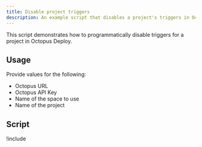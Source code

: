 ```yaml
---
title: Disable project triggers
description: An example script that disables a project's triggers in Octopus using the REST API and Octopus.Client.
---
```


This script demonstrates how to programmatically disable triggers for a project in Octopus Deploy.

## Usage

Provide values for the following:
- Octopus URL
- Octopus API Key
- Name of the space to use
- Name of the project

## Script

!include <disable-project-triggers-scripts>
